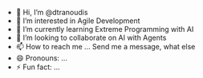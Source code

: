 - 👋 Hi, I’m @dtranoudis
- 👀 I’m interested in Agile Development
- 🌱 I’m currently learning Extreme Programming with AI
- 💞️ I’m looking to collaborate on AI with Agents
- 📫 How to reach me ... Send me a message, what else
- 😄 Pronouns: ...
- ⚡ Fun fact: ...

<!---
dtranoudis/dtranoudis is a ✨ special ✨ repository because its `README.md` (this file) appears on your GitHub profile.
You can click the Preview link to take a look at your changes.
--->
